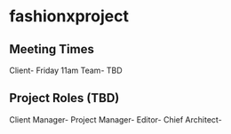 # fashionxproject

## Meeting Times
Client- Friday 11am 
Team- TBD

## Project Roles (TBD)
Client Manager-
Project Manager-
Editor-
Chief Architect-
